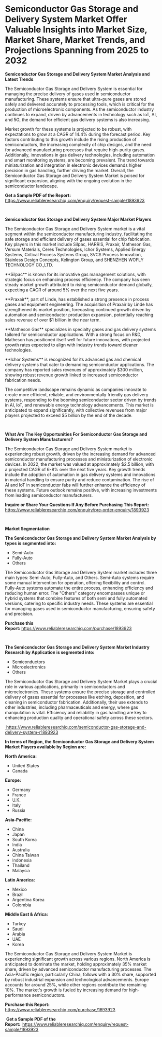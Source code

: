 <p><h1>Semiconductor Gas Storage and Delivery System Market Offer Valuable Insights into Market Size, Market Share, Market Trends, and Projections Spanning from 2025 to 2032</h1></p><p><strong>Semiconductor Gas Storage and Delivery System Market Analysis and Latest Trends</strong></p>
<p><p>The Semiconductor Gas Storage and Delivery System is essential for managing the precise delivery of gases used in semiconductor manufacturing. These systems ensure that ultra-pure gases are stored safely and delivered accurately to processing tools, which is critical for the production of microelectronic components. As the semiconductor industry continues to expand, driven by advancements in technology such as IoT, AI, and 5G, the demand for efficient gas delivery systems is also increasing.</p><p>Market growth for these systems is projected to be robust, with expectations to grow at a CAGR of 14.4% during the forecast period. Key factors contributing to this growth include the rising production of semiconductors, the increasing complexity of chip designs, and the need for advanced manufacturing processes that require high-purity gases. Additionally, innovations in gas delivery technologies, including automation and smart monitoring systems, are becoming prevalent. The trend towards miniaturization and integration in electronic devices demands higher precision in gas handling, further driving the market. Overall, the Semiconductor Gas Storage and Delivery System Market is poised for significant expansion, aligning with the ongoing evolution in the semiconductor landscape.</p></p>
<p><strong>Get a Sample PDF of the Report:&nbsp;</strong> <a href="https://www.reliableresearchiq.com/enquiry/request-sample/1893923?utm_campaign=2750&utm_medium=2&utm_source=Github&utm_content=ia&utm_term=12042025&utm_id=semiconductor-gas-storage-and-delivery-system">https://www.reliableresearchiq.com/enquiry/request-sample/1893923</a></p>
<p>&nbsp;</p>
<p><strong>Semiconductor Gas Storage and Delivery System Major Market Players</strong></p>
<p><p>The Semiconductor Gas Storage and Delivery System market is a vital segment within the semiconductor manufacturing industry, facilitating the safe storage and efficient delivery of gases essential for chip fabrication. Key players in this market include Silpac, HARRIS, Praxair, Matheson Gas, Versum Materials, Ceres Technologies, Ichor Systems, Applied Energy Systems, Critical Process Systems Group, SVCS Process Innovation, Stainless Design Concepts, Kelington Group, and SHENZHEN WOFLY TECHNOLOGY CO.,LTD.</p><p>**Silpac** is known for its innovative gas management solutions, with strategic focus on enhancing process efficiency. The company has seen steady market growth attributed to rising semiconductor demand globally, expecting a CAGR of around 5% over the next five years.</p><p>**Praxair**, part of Linde, has established a strong presence in process gases and equipment engineering. The acquisition of Praxair by Linde has strengthened its market position, forecasting continued growth driven by automation and semiconductor production expansion, potentially reaching sales revenue of over $1 billion in the near term.</p><p>**Matheson Gas** specializes in specialty gases and gas delivery systems tailored for semiconductor applications. With a strong focus on R&D, Matheson has positioned itself well for future innovations, with projected growth rates expected to align with industry trends toward cleaner technologies.</p><p>**Ichor Systems** is recognized for its advanced gas and chemical delivery systems that cater to demanding semiconductor applications. The company has reported sales revenues of approximately $300 million, showing robust revenue growth linked to increased semiconductor fabrication needs.</p><p>The competitive landscape remains dynamic as companies innovate to create more efficient, reliable, and environmentally friendly gas delivery systems, responding to the booming semiconductor sector driven by trends in AI, IoT, and renewable energy technology advancements. This market is anticipated to expand significantly, with collective revenues from major players projected to exceed $5 billion by the end of the decade.</p></p>
<p>&nbsp;</p>
<p><strong>What Are The Key Opportunities For Semiconductor Gas Storage and Delivery System Manufacturers?</strong></p>
<p><p>The Semiconductor Gas Storage and Delivery System market is experiencing robust growth, driven by the increasing demand for advanced semiconductor manufacturing processes and miniaturization of electronic devices. In 2022, the market was valued at approximately $2.5 billion, with a projected CAGR of 6-8% over the next five years. Key growth trends include the adoption of automation in gas delivery systems and innovations in material handling to ensure purity and reduce contamination. The rise of AI and IoT in semiconductor fabs will further enhance the efficiency of these systems. Future outlook remains positive, with increasing investments from leading semiconductor manufacturers.</p></p>
<p><strong>Inquire or Share Your Questions If Any Before Purchasing This Report:</strong> <a href="https://www.reliableresearchiq.com/enquiry/pre-order-enquiry/1893923?utm_campaign=2750&utm_medium=2&utm_source=Github&utm_content=ia&utm_term=12042025&utm_id=semiconductor-gas-storage-and-delivery-system">https://www.reliableresearchiq.com/enquiry/pre-order-enquiry/1893923</a></p>
<p>&nbsp;</p>
<p><strong>Market Segmentation</strong></p>
<p><strong>The Semiconductor Gas Storage and Delivery System Market Analysis by types is segmented into:</strong></p>
<p><ul><li>Semi-Auto</li><li>Fully-Auto</li><li>Others</li></ul></p>
<p><p>The Semiconductor Gas Storage and Delivery System market includes three main types: Semi-Auto, Fully-Auto, and Others. Semi-Auto systems require some manual intervention for operation, offering flexibility and control. Fully-Auto systems automate the entire process, enhancing efficiency and reducing human error. The "Others" category encompasses unique or hybrid systems that combine features of both semi and fully automated versions, catering to specific industry needs. These systems are essential for managing gases used in semiconductor manufacturing, ensuring safety and precision.</p></p>
<p><strong>Purchase this Report:&nbsp;</strong><a href="https://www.reliableresearchiq.com/purchase/1893923?utm_campaign=2750&utm_medium=2&utm_source=Github&utm_content=ia&utm_term=12042025&utm_id=semiconductor-gas-storage-and-delivery-system">https://www.reliableresearchiq.com/purchase/1893923</a></p>
<p>&nbsp;</p>
<p><strong>The Semiconductor Gas Storage and Delivery System Market Industry Research by Application is segmented into:</strong></p>
<p><ul><li>Semiconductors</li><li>Microelectronics</li><li>Others</li></ul></p>
<p><p>The Semiconductor Gas Storage and Delivery System Market plays a crucial role in various applications, primarily in semiconductors and microelectronics. These systems ensure the precise storage and controlled delivery of gases essential for processes like etching, deposition, and cleaning in semiconductor fabrication. Additionally, their use extends to other industries, including pharmaceuticals and energy, where gas manipulation is vital. Efficiency and reliability in gas handling are key to enhancing production quality and operational safety across these sectors.</p></p>
<p><a href="https://www.reliableresearchiq.com/semiconductor-gas-storage-and-delivery-system-r1893923?utm_campaign=2750&utm_medium=2&utm_source=Github&utm_content=ia&utm_term=12042025&utm_id=semiconductor-gas-storage-and-delivery-system">&nbsp;https://www.reliableresearchiq.com/semiconductor-gas-storage-and-delivery-system-r1893923</a></p>
<p><strong>In terms of Region, the Semiconductor Gas Storage and Delivery System Market Players available by Region are:</strong></p>
<p>
    <p> <strong> North America: </strong>
        <ul>
            <li>United States</li>
            <li>Canada</li>
        </ul>
        </p> 
    <p> <strong> Europe: </strong>
        <ul>
            <li>Germany</li>
            <li>France</li>
            <li>U.K.</li>
            <li>Italy</li>
            <li>Russia</li>
        </ul>
        </p> 
    <p> <strong> Asia-Pacific: </strong>
        <ul>
            <li>China</li>
            <li>Japan</li>
            <li>South Korea</li>
            <li>India</li>
            <li>Australia</li>
            <li>China Taiwan</li>
            <li>Indonesia</li>
            <li>Thailand</li>
            <li>Malaysia</li>
        </ul>
        </p> 
    <p> <strong> Latin America: </strong>
        <ul>
            <li>Mexico</li>
            <li>Brazil</li>
            <li>Argentina Korea</li>
            <li>Colombia</li>
        </ul>
        </p> 
    <p> <strong> Middle East & Africa: </strong>
        <ul>
            <li>Turkey</li>
            <li>Saudi</li>
            <li>Arabia</li>
            <li>UAE</li>
            <li>Korea</li>
        </ul>
    </p>
    </p>
<p><p>The Semiconductor Gas Storage and Delivery System Market is experiencing significant growth across various regions. North America is anticipated to dominate the market, holding approximately 35% market share, driven by advanced semiconductor manufacturing processes. The Asia-Pacific region, particularly China, follows with a 30% share, supported by robust industrial expansion and technological advancements. Europe accounts for around 25%, while other regions contribute the remaining 10%. The market's growth is fueled by increasing demand for high-performance semiconductors.</p></p>
<p><strong>Purchase this Report: </strong><a href="https://www.reliableresearchiq.com/purchase/1893923?utm_campaign=2750&utm_medium=2&utm_source=Github&utm_content=ia&utm_term=12042025&utm_id=semiconductor-gas-storage-and-delivery-system">https://www.reliableresearchiq.com/purchase/1893923</a></p>
<p>&nbsp;<strong>Get a Sample PDF of the Report:&nbsp;&nbsp;</strong><a href="https://www.reliableresearchiq.com/enquiry/request-sample/1893923?utm_campaign=2750&utm_medium=2&utm_source=Github&utm_content=ia&utm_term=12042025&utm_id=semiconductor-gas-storage-and-delivery-system">https://www.reliableresearchiq.com/enquiry/request-sample/1893923</a></p>
<p><strong></strong></p>
<p><p></p><p></p><p></p></p>